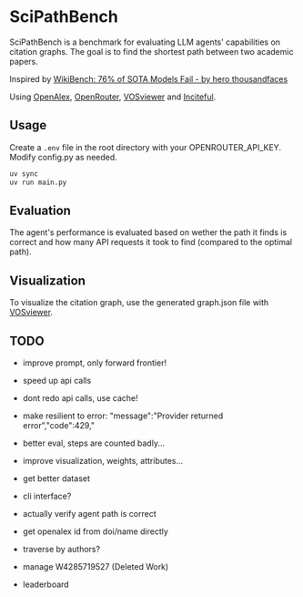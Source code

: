 # SciPathBench

SciPathBench is a benchmark for evaluating LLM agents' capabilities on citation graphs. The goal is to find the shortest path between two academic papers.

Inspired by [WikiBench: 76% of SOTA Models Fail - by hero thousandfaces](https://1thousandfaces.substack.com/p/wikibench-76-of-sota-models-fail)

Using [OpenAlex](https://openalex.org/), [OpenRouter](https://openrouter.ai/), [VOSviewer](https://www.vosviewer.com/) and [Inciteful](https://inciteful.xyz/).

## Usage

Create a `.env` file in the root directory with your OPENROUTER_API_KEY.
Modify config.py as needed.

```bash
uv sync
uv run main.py
```

## Evaluation

The agent's performance is evaluated based on wether the path it finds is correct and how many API requests it took to find (compared to the optimal path).

## Visualization

To visualize the citation graph, use the generated graph.json file with [VOSviewer](https://www.vosviewer.com/).

## TODO

- improve prompt, only forward frontier!

- speed up api calls
- dont redo api calls, use cache!

- make resilient to error: "message":"Provider returned error","code":429,"

- better eval, steps are counted badly...

- improve visualization, weights, attributes...

- get better dataset

- cli interface?

- actually verify agent path is correct

- get openalex id from doi/name directly

- traverse by authors?

- manage W4285719527 (Deleted Work)

- leaderboard
